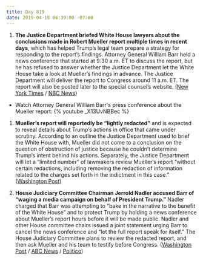 ```yaml
---
title: Day 819
date: 2019-04-18 06:39:00 -07:00
---
```


1. **The Justice Department briefed White House lawyers about the conclusions made in Robert Mueller report multiple times in recent days**, which has helped Trump’s legal team prepare a strategy for responding to the report’s findings. Attorney General William Barr held a news conference that started at 9:30 a.m. ET to discuss the report, but he has refused to answer whether the Justice Department let the White House take a look at Mueller’s findings in advance. The Justice Department will deliver the report to Congress around 11 a.m. ET. The report will also be posted later to the special counsel’s website. ([New York Times](https://www.nytimes.com/2019/04/17/us/politics/trump-mueller-report.html) / [NBC News](https://www.nbcnews.com/politics/politics-news/congress-receive-redacted-mueller-report-11-m-thursday-n995686))

* Watch Attorney General William Barr's press conference about the Mueller report:
  {% youtube _X13UvNBBec %}

1. **Mueller’s report will reportedly be “lightly redacted”** and is expected to reveal details about Trump’s actions in office that came under scrutiny. According to an outline the Justice Department used to brief the White House with, Mueller did not come to a conclusion on the question of obstruction of justice because he couldn’t determine Trump’s intent behind his actions. Separately, the Justice Department will let a “limited number” of lawmakers review Mueller’s report “without certain redactions, including removing the redaction of information related to the charges set forth in the indictment in this case.” ([Washington Post](https://www.washingtonpost.com/world/national-security/attorney-general-to-provide-overview-of-mueller-report-at-news-conference-before-its-release/2019/04/17/8dcc9440-54b9-11e9-814f-e2f46684196e_story.html?noredirect=on))

2. **House Judiciary Committee Chairman Jerrold Nadler accused Barr of “waging a media campaign on behalf of President Trump.”** Nadler charged that Barr was attempting to “bake in the narrative to the benefit of the White House” and to protect Trump by holding a news conference about Mueller’s report hours before it will be made public. Nadler and other House committee chairs issued a joint statement urging Barr to cancel the news conference and “let the full report speak for itself.” The House Judiciary Committee plans to review the redacted report, and then ask Mueller and his team to testify before Congress. ([Washington Post](https://www.washingtonpost.com/politics/on-eve-of-mueller-reports-release-nadler-accuses-barr-of-protecting-trump/2019/04/17/311e2a36-616d-11e9-9412-daf3d2e67c6d_story.html?utm_term=.03a951430ffa&noredirect=on) / [ABC News](https://abcnews.go.com/Politics/democrats-slam-justice-department-mueller-report-release/story?id=62469190) / [Politico](https://www.politico.com/story/2019/04/17/william-barr-mueller-report-1280585))